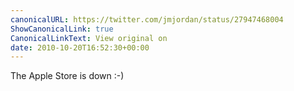 ```yaml
---
canonicalURL: https://twitter.com/jmjordan/status/27947468004
ShowCanonicalLink: true
CanonicalLinkText: View original on
date: 2010-10-20T16:52:30+00:00
---
```

The Apple Store is down :-)